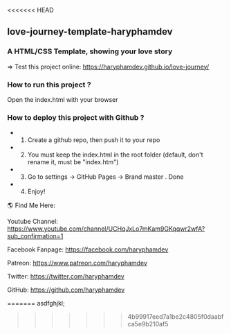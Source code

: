 <<<<<<< HEAD
## love-journey-template-haryphamdev

### A HTML/CSS Template, showing your love story

=> Test this project online: https://haryphamdev.github.io/love-journey/

### How to run this project ?
Open the index.html with your browser
### How to deploy this project with Github ?
- 1. Create a github repo, then push it to your repo
- 2. You must keep the index.html in the root folder (default, don't rename it, must be "index.htm")
- 3. Go to settings -> GitHub Pages -> Brand master . Done
- 4. Enjoy!

🌎 Find Me Here:

Youtube Channel: https://www.youtube.com/channel/UCHqJxLo7mKam9GKqqwr2wfA?sub_confirmation=1

Facebook Fanpage: https://facebook.com/haryphamdev

Patreon: https://www.patreon.com/haryphamdev

Twitter: https://twitter.com/haryphamdev

GitHub: https://github.com/haryphamdev


=======
asdfghjkl;
>>>>>>> 4b99917eed7a1be2c4805f0daabfca5e9b210af5
